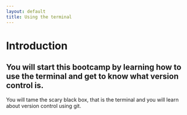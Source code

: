 ```yaml
---
layout: default
title: Using the terminal
---
```


# Introduction

You will start this bootcamp by learning how to use the terminal and get to know what version control is.
--
You will tame the scary black box, that is the terminal and you will learn about version control using git.
